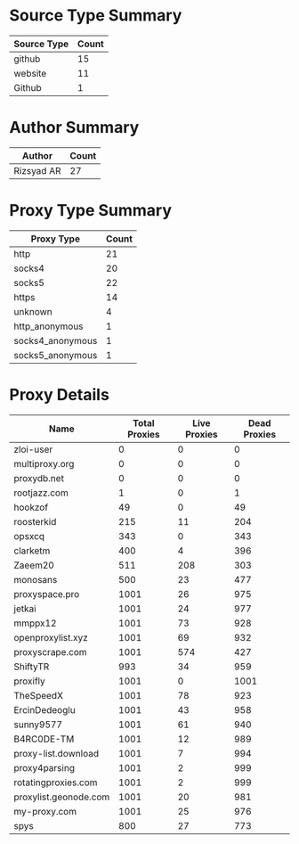 # Source Type Summary

| Source Type | Count |
|-------------|-------|
| github | 15 |
| website | 11 |
| Github | 1 |


# Author Summary

| Author | Count |
|--------|-------|
| Rizsyad AR | 27 |


# Proxy Type Summary

| Proxy Type | Count |
|------------|-------|
| http | 21 |
| socks4 | 20 |
| socks5 | 22 |
| https | 14 |
| unknown | 4 |
| http_anonymous | 1 |
| socks4_anonymous | 1 |
| socks5_anonymous | 1 |


# Proxy Details

| Name | Total Proxies | Live Proxies | Dead Proxies |
|------|---------------|--------------|---------------|
| zloi-user | 0 | 0 | 0 |
| multiproxy.org | 0 | 0 | 0 |
| proxydb.net | 0 | 0 | 0 |
| rootjazz.com | 1 | 0 | 1 |
| hookzof | 49 | 0 | 49 |
| roosterkid | 215 | 11 | 204 |
| opsxcq | 343 | 0 | 343 |
| clarketm | 400 | 4 | 396 |
| Zaeem20 | 511 | 208 | 303 |
| monosans | 500 | 23 | 477 |
| proxyspace.pro | 1001 | 26 | 975 |
| jetkai | 1001 | 24 | 977 |
| mmppx12 | 1001 | 73 | 928 |
| openproxylist.xyz | 1001 | 69 | 932 |
| proxyscrape.com | 1001 | 574 | 427 |
| ShiftyTR | 993 | 34 | 959 |
| proxifly | 1001 | 0 | 1001 |
| TheSpeedX | 1001 | 78 | 923 |
| ErcinDedeoglu | 1001 | 43 | 958 |
| sunny9577 | 1001 | 61 | 940 |
| B4RC0DE-TM | 1001 | 12 | 989 |
| proxy-list.download | 1001 | 7 | 994 |
| proxy4parsing | 1001 | 2 | 999 |
| rotatingproxies.com | 1001 | 2 | 999 |
| proxylist.geonode.com | 1001 | 20 | 981 |
| my-proxy.com | 1001 | 25 | 976 |
| spys | 800 | 27 | 773 |
